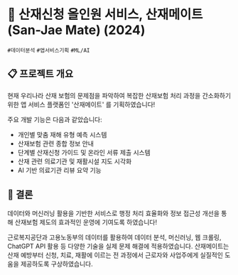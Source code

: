 # 🚨 산재신청 올인원 서비스, 산재메이트(San-Jae Mate) (2024)
`#데이터분석` `#앱서비스기획` `#ML/AI`
## 📋 프로젝트 개요
현재 우리나라 산재 보험의 문제점을 파악하여 복잡한 산재보험 처리 과정을 간소화하기 위한 앱 서비스 플랫폼인  '산재메이트' 를 기획하였습니다!

주요 개발 기능은 다음과 같았습니다:

- 개인별 맞춤 재해 유형 예측 시스템
- 산재보험 관련 종합 정보 안내
- 단계별 산재신청 가이드 및 온라인 서류 제출 시스템
- 산재 관련 의료기관 및 재활시설 지도 시각화
- AI 기반 의료기관 리뷰 요약 기능
  
## 🎯 결론
데이터와 머신러닝 활용을 기반한 서비스로 행정 처리 효율화와 정보 접근성 개선을 통해 산재보험 제도의 효과적인 운영에 기여도록 하였습니다!

근로복지공단과 고용노동부의 데이터를 활용하여 데이터 분석, 머신러닝, 웹 크롤링, ChatGPT API 활용 등 다양한 기술을 실제 문제 해결에 적용하였습니다. 산재메이트는 산재 예방부터 신청, 치료, 재활에 이르는 전 과정에서 근로자와 사업주에게 실질적인 도움을 제공하도록 구상하였습니다.
